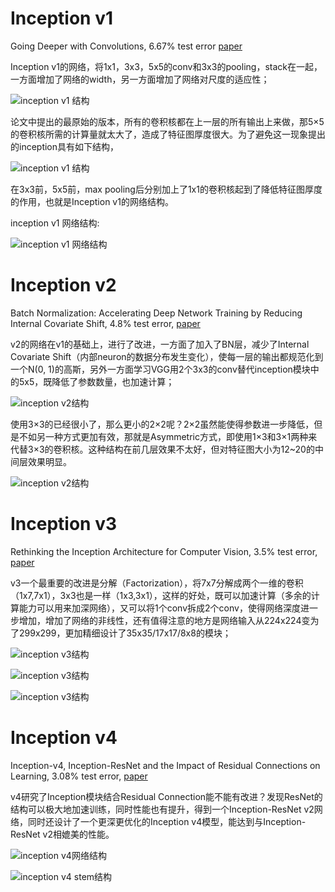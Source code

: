 # Inception v1
Going Deeper with Convolutions, 6.67% test error [paper](https://arxiv.org/pdf/1409.4842.pdf)

Inception v1的网络，将1x1，3x3，5x5的conv和3x3的pooling，stack在一起，一方面增加了网络的width，另一方面增加了网络对尺度的适应性；

![inception v1 结构](https://github.com/shaoxq/projects/blob/master/figs/inception-v1-1.png?raw=true)

论文中提出的最原始的版本，所有的卷积核都在上一层的所有输出上来做，那5×5的卷积核所需的计算量就太大了，造成了特征图厚度很大。为了避免这一现象提出的inception具有如下结构，

![inception v1 结构](https://github.com/shaoxq/projects/blob/master/figs/inception-v1-2.png?raw=true)

在3x3前，5x5前，max pooling后分别加上了1x1的卷积核起到了降低特征图厚度的作用，也就是Inception v1的网络结构。

inception v1 网络结构:

![inception v1 网络结构](https://github.com/shaoxq/projects/blob/master/figs/inception-v1.jpg?raw=true)

# Inception v2
Batch Normalization: Accelerating Deep Network Training by Reducing Internal Covariate Shift, 4.8% test error, [paper](https://arxiv.org/pdf/1502.03167.pdf)

v2的网络在v1的基础上，进行了改进，一方面了加入了BN层，减少了Internal Covariate Shift（内部neuron的数据分布发生变化），使每一层的输出都规范化到一个N(0, 1)的高斯，另外一方面学习VGG用2个3x3的conv替代inception模块中的5x5，既降低了参数数量，也加速计算；

![inception v2结构](https://github.com/shaoxq/projects/blob/master/figs/inception-v2-1.png?raw=true)

使用3×3的已经很小了，那么更小的2×2呢？2×2虽然能使得参数进一步降低，但是不如另一种方式更加有效，那就是Asymmetric方式，即使用1×3和3×1两种来代替3×3的卷积核。这种结构在前几层效果不太好，但对特征图大小为12~20的中间层效果明显。 

![inception v2结构](https://github.com/shaoxq/projects/blob/master/figs/inception-v2-2.png?raw=true)

# Inception v3
Rethinking the Inception Architecture for Computer Vision, 3.5% test error,  [paper](https://arxiv.org/pdf/1512.00567.pdf)

v3一个最重要的改进是分解（Factorization），将7x7分解成两个一维的卷积（1x7,7x1），3x3也是一样（1x3,3x1），这样的好处，既可以加速计算（多余的计算能力可以用来加深网络），又可以将1个conv拆成2个conv，使得网络深度进一步增加，增加了网络的非线性，还有值得注意的地方是网络输入从224x224变为了299x299，更加精细设计了35x35/17x17/8x8的模块；

![inception v3结构](https://github.com/shaoxq/projects/blob/master/figs/inception-v3-1.png?raw=true)

![inception v3结构](https://github.com/shaoxq/projects/blob/master/figs/inception-v3-2.png?raw=true)

![inception v3结构](https://github.com/shaoxq/projects/blob/master/figs/inception-v3-3.png?raw=true)

# Inception v4
Inception-v4, Inception-ResNet and the Impact of Residual Connections on Learning, 3.08% test error, [paper](https://arxiv.org/pdf/1602.07261.pdf)

v4研究了Inception模块结合Residual Connection能不能有改进？发现ResNet的结构可以极大地加速训练，同时性能也有提升，得到一个Inception-ResNet v2网络，同时还设计了一个更深更优化的Inception v4模型，能达到与Inception-ResNet v2相媲美的性能。


![inception v4网络结构](https://github.com/shaoxq/projects/blob/master/figs/inception-v4.png?raw=true)

![inception v4 stem结构](https://github.com/shaoxq/projects/blob/master/figs/inception-v4-1.png?raw=true)
